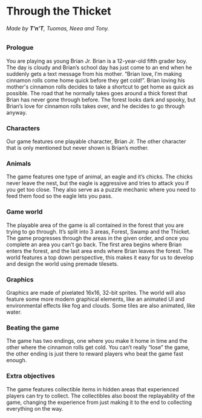 Through the Thicket
===================
###### Made by **T’n’T**, Tuomas, Neea and Tony.

### Prologue
You are playing as young Brian Jr. Brian is a 12-year-old fifth grader boy. The day is cloudy and Brian’s school day has just come to an end when he suddenly gets a text message from his mother. “Brian love, I’m making cinnamon rolls come home quick before they get cold!”. Brian loving his mother's cinnamon rolls decides to take a shortcut to get home as quick as possible. The road that he normally takes goes around a thick forest that Brian has never gone through before. The forest looks dark and spooky, but Brian’s love for cinnamon rolls takes over, and he decides to go through anyway.

### Characters
Our game features one playable character, Brian Jr. The other character that is only mentioned but never shown is Brian’s mother.

### Animals
The game features one type of animal, an eagle and it’s chicks. The chicks never leave the nest, but the eagle is aggressive and tries to attack you if you get too close. They also serve as a puzzle mechanic where you need to feed them food so the eagle lets you pass.

### Game world
The playable area of the game is all contained in the forest that you are trying to go through. It’s split into 3 areas, Forest, Swamp and the Thicket. The game progresses through the areas in the given order, and once you complete an area you can’t go back.
The first area begins where Brian enters the forest, and the last area ends where Brian leaves the forest. The world features a top down perspective, this makes it easy for us to develop and design the world using premade tilesets.

### Graphics
Graphics are made of pixelated 16x16, 32-bit sprites. The world will also feature some more modern graphical elements, like an animated UI and environmental effects like fog and clouds. Some tiles are also animated, like water.

### Beating the game
The game has two endings, one where you make it home in time and the other where the cinnamon rolls get cold. You can’t really “lose” the game, the other ending is just there to reward players who beat the game fast enough.

### Extra objectives
The game features collectible items in hidden areas that experienced players can try to collect. The collectibles also boost the replayability of the game, changing the experience from just making it to the end to collecting everything on the way.
